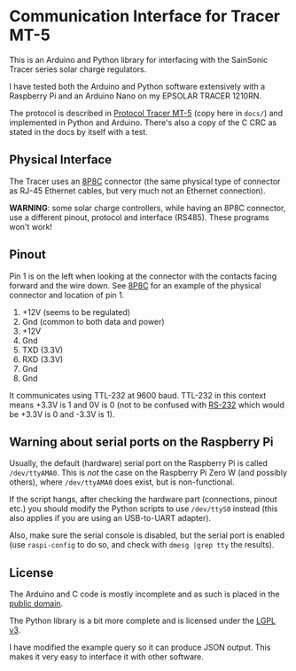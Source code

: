 Communication Interface for Tracer MT-5
=======================================

This is an Arduino and Python library for interfacing with the SainSonic Tracer
series solar charge regulators.

I have tested both the Arduino and Python software extensively with a Raspberry Pi and an Arduino Nano on my EPSOLAR TRACER 1210RN.

The protocol is described in [Protocol Tracer MT-5][tracer-doc] (copy here in
`docs/`) and implemented in Python and Arduino. There's also a copy of the C
CRC as stated in the docs by itself with a test.

Physical Interface
------------------

The Tracer uses an [8P8C][] connector (the same physical type of connector as
RJ-45 Ethernet cables, but very much not an Ethernet connection).


**WARNING**: some solar charge controllers, while having an 8P8C connector, use a different pinout, protocol and interface (RS485). These programs won't work!

Pinout
------

Pin 1 is on the left when looking at the connector with the contacts facing
forward and the wire down. See [8P8C][] for an example of the physical
connector and location of pin 1.

1. +12V (seems to be regulated)
2. Gnd (common to both data and power)
3. +12V
4. Gnd
5. TXD (3.3V)
6. RXD (3.3V)
7. Gnd
8. Gnd

It communicates using TTL-232 at 9600 baud. TTL-232 in this context means +3.3V
is 1 and 0V is 0 (not to be confused with [RS-232][] which would be +3.3V is 0
and -3.3V is 1).



Warning about serial ports on the Raspberry Pi
-------

Usually, the default (hardware) serial port on the Raspberry Pi is called `/dev/ttyAMA0`. This is *not* the case on the Raspberry Pi Zero W (and possibly others), where `/dev/ttyAMA0` does exist, but is non-functional. 

If the script hangs, after checking the hardware part (connections, pinout etc.) you should modify the Python scripts to use `/dev/ttyS0` instead (this also applies if you are using an USB-to-UART adapter).

Also, make sure the serial console is disabled, but the serial port is enabled (use `raspi-config` to do so, and check with `dmesg |grep tty` the results).


License
-------

The Arduino and C code is mostly incomplete and as such is placed in the
[public domain][].

The Python library is a bit more complete and is licensed under the [LGPL v3][LGPL].

I have modified the example query so it can produce JSON output. This makes it very easy to interface it with other software.       

[8P8C]: https://en.wikipedia.org/wiki/Modular_connector#8P8C
[RS-232]: https://en.wikipedia.org/wiki/RS-232#Voltage_levels
[tracer-doc]: https://dl.dropboxusercontent.com/s/ftb7lxmp9030u7b/Protocoll-Trcaer-MT-5%EF%BC%88111213%EF%BC%89%281%29.pdf?dl=1&token_hash=AAHvuNfsGRew40X7TqT7XzKpcc6WzkL92hEiv7ej-xv0pA
[public domain]: http://creativecommons.org/publicdomain/zero/1.0/
[LGPL]: https://www.gnu.org/licenses/lgpl.html
